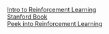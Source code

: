 
<a href="https://lilianweng.github.io/posts/2018-02-19-rl-overview/"> Intro to Reinforcement Learning </a> <br>
<a href="https://web.stanford.edu/class/psych209/Readings/SuttonBartoIPRLBook2ndEd.pdf"> Stanford Book </a><br>
<a href="https://lilianweng.github.io/posts/2018-02-19-rl-overview/"> Peek into Reinforcement Learning </a>
